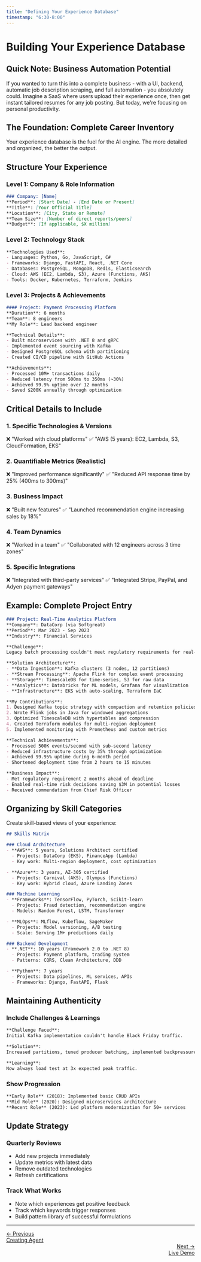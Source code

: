 ```yaml
---
title: "Defining Your Experience Database"
timestamp: "6:30-8:00"
---
```


# Building Your Experience Database

## Quick Note: Business Automation Potential

If you wanted to turn this into a complete business - with a UI, backend, automatic job description scraping, and full automation - you absolutely could. Imagine a SaaS where users upload their experience once, then get instant tailored resumes for any job posting. But today, we're focusing on personal productivity.

## The Foundation: Complete Career Inventory

Your experience database is the fuel for the AI engine. The more detailed and organized, the better the output.

## Structure Your Experience

### Level 1: Company & Role Information
```markdown
### Company: [Name]
**Period**: [Start Date] - [End Date or Present]
**Title**: [Your Official Title]
**Location**: [City, State or Remote]
**Team Size**: [Number of direct reports/peers]
**Budget**: [If applicable, $X million]
```

### Level 2: Technology Stack
```markdown
**Technologies Used**:
- Languages: Python, Go, JavaScript, C#
- Frameworks: Django, FastAPI, React, .NET Core
- Databases: PostgreSQL, MongoDB, Redis, Elasticsearch
- Cloud: AWS (EC2, Lambda, S3), Azure (Functions, AKS)
- Tools: Docker, Kubernetes, Terraform, Jenkins
```

### Level 3: Projects & Achievements
```markdown
#### Project: Payment Processing Platform
**Duration**: 6 months
**Team**: 8 engineers
**My Role**: Lead backend engineer

**Technical Details**:
- Built microservices with .NET 8 and gRPC
- Implemented event sourcing with Kafka
- Designed PostgreSQL schema with partitioning
- Created CI/CD pipeline with GitHub Actions

**Achievements**:
- Processed 10M+ transactions daily
- Reduced latency from 500ms to 350ms (~30%)
- Achieved 99.9% uptime over 12 months
- Saved $200K annually through optimization
```

## Critical Details to Include

### 1. Specific Technologies & Versions
❌ "Worked with cloud platforms"
✅ "AWS (5 years): EC2, Lambda, S3, CloudFormation, EKS"

### 2. Quantifiable Metrics (Realistic)
❌ "Improved performance significantly"
✅ "Reduced API response time by 25% (400ms to 300ms)"

### 3. Business Impact
❌ "Built new features"
✅ "Launched recommendation engine increasing sales by 18%"

### 4. Team Dynamics
❌ "Worked in a team"
✅ "Collaborated with 12 engineers across 3 time zones"

### 5. Specific Integrations
❌ "Integrated with third-party services"
✅ "Integrated Stripe, PayPal, and Adyen payment gateways"

## Example: Complete Project Entry

```markdown
### Project: Real-Time Analytics Platform
**Company**: DataCorp (via Softgreat)
**Period**: Mar 2023 - Sep 2023
**Industry**: Financial Services

**Challenge**:
Legacy batch processing couldn't meet regulatory requirements for real-time risk reporting.

**Solution Architecture**:
- **Data Ingestion**: Kafka clusters (3 nodes, 12 partitions)
- **Stream Processing**: Apache Flink for complex event processing
- **Storage**: TimescaleDB for time-series, S3 for raw data
- **Analytics**: Databricks for ML models, Grafana for visualization
- **Infrastructure**: EKS with auto-scaling, Terraform IaC

**My Contributions**:
1. Designed Kafka topic strategy with compaction and retention policies
2. Wrote Flink jobs in Java for windowed aggregations
3. Optimized TimescaleDB with hypertables and compression
4. Created Terraform modules for multi-region deployment
5. Implemented monitoring with Prometheus and custom metrics

**Technical Achievements**:
- Processed 500K events/second with sub-second latency
- Reduced infrastructure costs by 35% through optimization
- Achieved 99.95% uptime during 6-month period
- Shortened deployment time from 2 hours to 15 minutes

**Business Impact**:
- Met regulatory requirement 2 months ahead of deadline
- Enabled real-time risk decisions saving $3M in potential losses
- Received commendation from Chief Risk Officer
```

## Organizing by Skill Categories

Create skill-based views of your experience:

```markdown
## Skills Matrix

### Cloud Architecture
- **AWS**: 5 years, Solutions Architect certified
  - Projects: DataCorp (EKS), FinanceApp (Lambda)
  - Key work: Multi-region deployment, cost optimization

- **Azure**: 3 years, AZ-305 certified
  - Projects: Carnival (AKS), Olympus (Functions)
  - Key work: Hybrid cloud, Azure Landing Zones

### Machine Learning
- **Frameworks**: TensorFlow, PyTorch, Scikit-learn
  - Projects: Fraud detection, recommendation engine
  - Models: Random Forest, LSTM, Transformer

- **MLOps**: MLflow, Kubeflow, SageMaker
  - Projects: Model versioning, A/B testing
  - Scale: Serving 1M+ predictions daily

### Backend Development
- **.NET**: 10 years (Framework 2.0 to .NET 8)
  - Projects: Payment platform, trading system
  - Patterns: CQRS, Clean Architecture, DDD

- **Python**: 7 years
  - Projects: Data pipelines, ML services, APIs
  - Frameworks: Django, FastAPI, Flask
```

## Maintaining Authenticity

### Include Challenges & Learnings
```markdown
**Challenge Faced**:
Initial Kafka implementation couldn't handle Black Friday traffic.

**Solution**:
Increased partitions, tuned producer batching, implemented backpressure.

**Learning**:
Now always load test at 3x expected peak traffic.
```

### Show Progression
```markdown
**Early Role** (2018): Implemented basic CRUD APIs
**Mid Role** (2020): Designed microservices architecture
**Recent Role** (2023): Led platform modernization for 50+ services
```

## Update Strategy

### Quarterly Reviews
- Add new projects immediately
- Update metrics with latest data
- Remove outdated technologies
- Refresh certifications

### Track What Works
- Note which experiences get positive feedback
- Track which keywords trigger responses
- Build pattern library of successful formulations

---

<div class="navigation-footer">
  <div>
    <a href="../04-creating-agent/">
      <div>← Previous</div>
      <div>Creating Agent</div>
    </a>
  </div>
  <div style="text-align: right;">
    <a href="../06-live-demo/">
      <div>Next →</div>
      <div>Live Demo</div>
    </a>
  </div>
</div>
